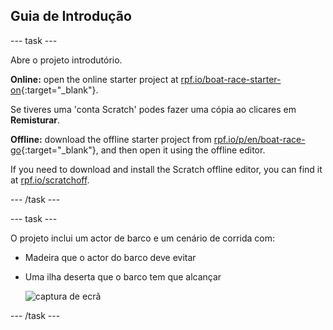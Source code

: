## Guia de Introdução

\--- task \---

Abre o projeto introdutório.

**Online:** open the online starter project at [rpf.io/boat-race-starter-on](https://rpf.io/boat-race-starter-on){:target="_blank"}.

Se tiveres uma 'conta Scratch' podes fazer uma cópia ao clicares em **Remisturar**.

**Offline:** download the offline starter project from [rpf.io/p/en/boat-race-go](https://rpf.io/p/en/boat-race-go){:target="_blank"}, and then open it using the offline editor.

If you need to download and install the Scratch offline editor, you can find it at [rpf.io/scratchoff](https://rpf.io/scratchoff).

\--- /task \---

\--- task \---

O projeto inclui um actor de barco e um cenário de corrida com:

- Madeira que o actor do barco deve evitar
- Uma ilha deserta que o barco tem que alcançar
    
    ![captura de ecrã](images/boat-starter.png)

\--- /task \---